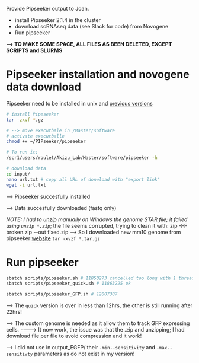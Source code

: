 Provide Pipseeker output to Joan.

- install Pipseeker 2.1.4 in the cluster
- download scRNAseq data (see Slack for code) from Novogene
- Run pipseeker


**--> TO MAKE SOME SPACE, ALL FILES AS BEEN DELETED, EXCEPT SCRIPTS and SLURMS**



# Pipseeker installation and novogene data download

Pipseeker need to be installed in unix and [previous versions](https://www.fluentbio.com/pipseeker-release-notes-archives/)

```bash
# install Pipeseeker
tar -zxvf *.gz

# --> move executbale in /Master/software
# activate executballe
chmod +x ~/PIPseeker/pipseeker

# To run it:
/scr1/users/roulet/Akizu_Lab/Master/software/pipseeker -h

# download data
cd input/
nano url.txt # copy all URL of donwload with "export link"
wget -i url.txt


```

--> Pipseeker succesfully installed

--> Data succesfully downloaded (fastq only)

*NOTE: I had to unzip manually on Windows the genome STAR file; it failed using `unzip *.zip`*; the file seems corrupted, trying to clean it with:  zip -FF broken.zip --out fixed.zip --> So I downloaded new mm10 genome from pipseeker [website](https://www.fluentbio.com/resources/pipseeker-downloads/) `tar -xvzf *.tar.gz`

# Run pipseeker


```bash
sbatch scripts/pipseeker.sh # 11850273 cancelled too long with 1 thread
sbatch scripts/pipseeker_quick.sh # 11863225 ok

sbatch scripts/pipseeker_GFP.sh # 12007387 
```

--> The `quick` version is over in less than 12hrs, the other is still running after 22hrs!

--> The custom genome is needed as it allow them to track GFP expressing cells.
----> It now work, the issue was that the .zip and unzipping; I had download file per file to avoid compression and it work!

--> I did not use in output_EGFP/ their `-min--sensitivity` and `-max--sensitivty` parameters as do not exist in my version!




